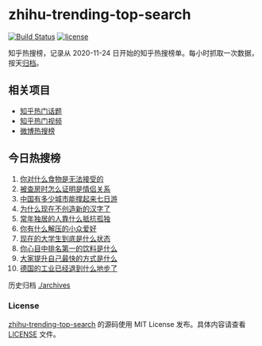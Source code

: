 # zhihu-trending-top-search

[![Build Status](https://github.com/justjavac/zhihu-trending-top-search/workflows/ci/badge.svg?branch=main)](https://github.com/justjavac/zhihu-trending-top-search/actions)
[![license](https://img.shields.io/github/license/justjavac/zhihu-trending-top-search)](https://github.com/justjavac/zhihu-trending-top-search/blob/main/LICENSE)

知乎热搜榜，记录从 2020-11-24 日开始的知乎热搜榜单。每小时抓取一次数据，按天[归档](./archives)。

## 相关项目

- [知乎热门话题](https://github.com/justjavac/zhihu-trending-hot-questions)
- [知乎热门视频](https://github.com/justjavac/zhihu-trending-hot-video)
- [微博热搜榜](https://github.com/justjavac/weibo-trending-hot-search)

## 今日热搜榜

<!-- BEGIN -->
<!-- 最后更新时间 Sat Oct 25 2025 18:13:14 GMT+0800 (China Standard Time) -->

1. [你对什么食物是无法接受的](https://www.zhihu.com/search?q=%E4%BD%A0%E5%AF%B9%E4%BB%80%E4%B9%88%E9%A3%9F%E7%89%A9%E6%98%AF%E6%97%A0%E6%B3%95%E6%8E%A5%E5%8F%97%E7%9A%84)
1. [被查房时怎么证明是情侣关系](https://www.zhihu.com/search?q=%E8%A2%AB%E6%9F%A5%E6%88%BF%E6%97%B6%E6%80%8E%E4%B9%88%E8%AF%81%E6%98%8E%E6%98%AF%E6%83%85%E4%BE%A3%E5%85%B3%E7%B3%BB)
1. [中国有多少城市能撑起来七日游](https://www.zhihu.com/search?q=%E4%B8%AD%E5%9B%BD%E6%9C%89%E5%A4%9A%E5%B0%91%E5%9F%8E%E5%B8%82%E8%83%BD%E6%92%91%E8%B5%B7%E6%9D%A5%E4%B8%83%E6%97%A5%E6%B8%B8)
1. [为什么现在不创造新的汉字了](https://www.zhihu.com/search?q=%E4%B8%BA%E4%BB%80%E4%B9%88%E7%8E%B0%E5%9C%A8%E4%B8%8D%E5%88%9B%E9%80%A0%E6%96%B0%E7%9A%84%E6%B1%89%E5%AD%97%E4%BA%86)
1. [常年独居的人靠什么抵抗孤独](https://www.zhihu.com/search?q=%E5%B8%B8%E5%B9%B4%E7%8B%AC%E5%B1%85%E7%9A%84%E4%BA%BA%E9%9D%A0%E4%BB%80%E4%B9%88%E6%8A%B5%E6%8A%97%E5%AD%A4%E7%8B%AC)
1. [你有什么解压的小众爱好](https://www.zhihu.com/search?q=%E4%BD%A0%E6%9C%89%E4%BB%80%E4%B9%88%E8%A7%A3%E5%8E%8B%E7%9A%84%E5%B0%8F%E4%BC%97%E7%88%B1%E5%A5%BD)
1. [现在的大学生到底是什么状态](https://www.zhihu.com/search?q=%E7%8E%B0%E5%9C%A8%E7%9A%84%E5%A4%A7%E5%AD%A6%E7%94%9F%E5%88%B0%E5%BA%95%E6%98%AF%E4%BB%80%E4%B9%88%E7%8A%B6%E6%80%81)
1. [你心目中排名第一的饮料是什么](https://www.zhihu.com/search?q=%E4%BD%A0%E5%BF%83%E7%9B%AE%E4%B8%AD%E6%8E%92%E5%90%8D%E7%AC%AC%E4%B8%80%E7%9A%84%E9%A5%AE%E6%96%99%E6%98%AF%E4%BB%80%E4%B9%88)
1. [大家提升自己最快的方式是什么](https://www.zhihu.com/search?q=%E5%A4%A7%E5%AE%B6%E6%8F%90%E5%8D%87%E8%87%AA%E5%B7%B1%E6%9C%80%E5%BF%AB%E7%9A%84%E6%96%B9%E5%BC%8F%E6%98%AF%E4%BB%80%E4%B9%88)
1. [德国的工业已经退到什么地步了](https://www.zhihu.com/search?q=%E5%BE%B7%E5%9B%BD%E7%9A%84%E5%B7%A5%E4%B8%9A%E5%B7%B2%E7%BB%8F%E9%80%80%E5%88%B0%E4%BB%80%E4%B9%88%E5%9C%B0%E6%AD%A5%E4%BA%86)

<!-- END -->

历史归档 [./archives](./archives)

### License

[zhihu-trending-top-search](https://github.com/justjavac/zhihu-trending-top-search) 的源码使用 MIT License
发布。具体内容请查看 [LICENSE](./LICENSE) 文件。
